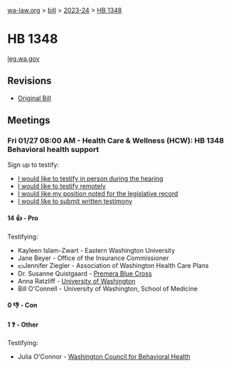 [wa-law.org](/) > [bill](/bill/) > [2023-24](/bill/2023-24/) > [HB 1348](/bill/2023-24/hb/1348/)

# HB 1348
[leg.wa.gov](https://app.leg.wa.gov/billsummary?BillNumber=1348&Year=2023&Initiative=false)

## Revisions
* [Original Bill](1/)

## Meetings
### Fri 01/27 08:00 AM - Health Care & Wellness (HCW): HB 1348 Behavioral health support
Sign up to testify:
* [I would like to testify in person during the hearing](https://app.leg.wa.gov/csi/Testifier/Add?chamber=House&mId=30475&aId=149490&caId=20672&tId=1)
* [I would like to testify remotely](https://app.leg.wa.gov/csi/Testifier/Add?chamber=House&mId=30475&aId=149490&caId=20672&tId=2)
* [I would like my position noted for the legislative record](https://app.leg.wa.gov/csi/Testifier/Add?chamber=House&mId=30475&aId=149490&caId=20672&tId=3)
* [I would like to submit written testimony](https://app.leg.wa.gov/csi/Testifier/Add?chamber=House&mId=30475&aId=149490&caId=20672&tId=4)

#### 14 👍 - Pro
Testifying:
* Kayleen Islam-Zwart - Eastern Washington University
* Jane Beyer - Office of the Insurance Commissioner
* 💵Jennifer Ziegler - Association of Washington Health Care Plans
* Dr. Susanne Quistgaard - [Premera Blue Cross](/org/premera_blue_cross/)
* Anna Ratzliff - [University of Washington](/org/university_of_washington/)
* Bill O'Connell - University of Washington, School of Medicine

#### 0 👎 - Con

#### 1 ❓ - Other
Testifying:
* Julia O'Connor - [Washington Council for Behavioral Health](/org/washington_council_for_behavioral_health/)
